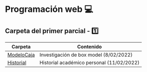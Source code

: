 
# Programación web :computer:

## Carpeta del primer parcial - :one:

| Carpeta | Contenido |
| ------- | --------- |
| [ModeloCaja](ModeloCaja/Box%20Model.md) | Investigación de box model (8/02/2022) |
| [Historial](Historial/index.html) | Historial académico personal (11/02/2022) |
